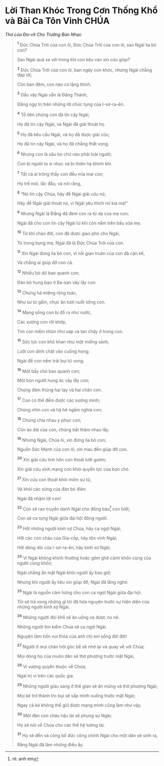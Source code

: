 # Lời Than Khóc Trong Cơn Thống Khổ và Bài Ca Tôn Vinh CHÚA

_Thơ của Ða-vít Cho Trưởng Ban Nhạc_

> <sup><b>1</b></sup> Ðức Chúa Trời của con ôi, Ðức Chúa Trời của con ôi, sao Ngài lìa bỏ con?
>
> Sao Ngài quá xa vời trong khi con kêu van xin cứu giúp?
>
> <sup><b>2</b></sup> Ðức Chúa Trời của con ôi, ban ngày con khóc, nhưng Ngài chẳng đáp lời;
>
> Còn ban đêm, con nào có lặng thinh.
>
> <sup><b>3</b></sup> Dầu vậy Ngài vẫn là Ðấng Thánh,
>
> Đấng ngự trị trên những lời chúc tụng của I-sơ-ra-ên.
>
> <sup><b>4</b></sup> Tổ tiên chúng con đã tin cậy Ngài;
>
> Họ đã tin cậy Ngài, và Ngài đã giải thoát họ.
>
> <sup><b>5</b></sup> Họ đã kêu cầu Ngài, và họ đã được giải cứu;
>
> Họ đã tin cậy Ngài, và họ đã chẳng thất vọng.
>
> <sup><b>6</b></sup> Nhưng con là sâu bọ chứ nào phải loài người;
>
> Con bị người ta sỉ nhục và bị thiên hạ khinh khi.
>
> <sup><b>7</b></sup> Tất cả ai trông thấy con đều mỉa mai con;
>
> Họ trề môi, lắc đầu, và nói rằng,
>
> <sup><b>8</b></sup> “Nó tin cậy Chúa, hãy để Ngài giải cứu nó;
>
> Hãy để Ngài giải thoát nó, vì Ngài yêu thích nó kia mà!”
>
> <sup><b>9</b></sup> Nhưng Ngài là Đấng đã đem con ra từ dạ của mẹ con;
>
> Ngài đã cho con tin cậy Ngài từ khi còn nằm trên bầu sữa mẹ.
>
> <sup><b>10</b></sup> Từ khi chào đời, con đã được giao phó cho Ngài;
>
> Từ trong bụng mẹ, Ngài đã là Ðức Chúa Trời của con.
>
> <sup><b>11</b></sup> Xin Ngài đừng lìa bỏ con, vì nỗi gian truân của con đã cận kề,
>
> Và chẳng ai giúp đỡ con cả.
>
> <sup><b>12</b></sup> Nhiều bò dữ bao quanh con;
>
> Ðàn bò hung bạo ở Ba-san vây lấy con.
>
> <sup><b>13</b></sup> Chúng hả miệng rộng toác,
>
> Như sư tử gầm, chực ăn tươi nuốt sống con.
>
> <sup><b>14</b></sup> Mạng sống con bị đổ ra như nước,
>
> Các xương con rời khớp,
>
> Tim con mềm nhũn như sáp và tan chảy ở trong con.
>
> <sup><b>15</b></sup> Sức lực con khô khan như một miếng sành,
>
> Lưỡi con dính chặt vào cuống họng;
>
> Ngài để con nếm trải bụi tử vong.
>
> <sup><b>16</b></sup> Một bầy chó bao quanh con;
>
> Một bọn người hung ác vây lấy con;
>
> Chúng đâm thủng hai tay và hai chân con.
>
> <sup><b>17</b></sup> Con có thể đếm được các xương mình;
>
> Chúng nhìn con và hả hê ngắm nghía con;
>
> <sup><b>18</b></sup> Chúng chia nhau y phục con;
>
> Còn áo dài của con, chúng bắt thăm nhau lấy.
>
> <sup><b>19</b></sup> Nhưng Ngài, Chúa ôi, xin đừng lìa bỏ con;
>
> Nguồn Sức Mạnh của con ôi, xin mau đến giúp đỡ con.
>
> <sup><b>20</b></sup> Xin giải cứu linh hồn con thoát lưỡi gươm;
>
> Xin giải cứu sinh mạng con khỏi quyền lực của bọn chó.
>
> <sup><b>21</b></sup> Xin cứu con thoát khỏi mồm sư tử,
>
> Và khỏi các sừng của đàn bò điên.
>
> Ngài đã nhậm lời con!
>
> <sup><b>22</b></sup> Con sẽ rao truyền danh Ngài cho đồng bào[^1-8d7208e3-c099-49bd-815d-8c011892afe1] con biết;
>
> Con sẽ ca tụng Ngài giữa đại hội đông người.
>
> <sup><b>23</b></sup> Hỡi những người kính sợ Chúa, hãy ca ngợi Ngài;
>
> Hỡi các con cháu của Gia-cốp, hãy tôn vinh Ngài;
>
> Hỡi dòng dõi của I-sơ-ra-ên, hãy kính sợ Ngài;
>
> <sup><b>24</b></sup> Vì Ngài không khinh thường hoặc gớm ghê cảnh khốn cùng của người cùng khốn;
>
> Ngài chẳng ẩn mặt Ngài khỏi người ấy bao giờ;
>
> Nhưng khi người ấy kêu xin giúp đỡ, Ngài đã lắng nghe.
>
> <sup><b>25</b></sup> Ngài là nguồn cảm hứng cho con ca ngợi Ngài giữa đại hội.
>
> Tôi sẽ trả xong những gì tôi đã hứa nguyện trước sự hiện diện của những người kính sợ Ngài.
>
> <sup><b>26</b></sup> Những người đói khổ sẽ ăn uống và được no nê.
>
> Những người tìm kiếm Chúa sẽ ca ngợi Ngài.
>
> Nguyện tâm hồn vui thỏa của anh chị em sống đời đời!
>
> <sup><b>27</b></sup> Người ở mọi chân trời góc bể sẽ nhớ lại và quay về với Chúa;
>
> Mọi dòng họ của muôn dân sẽ thờ phượng trước mặt Ngài,
>
> <sup><b>28</b></sup> Vì vương quyền thuộc về Chúa;
>
> Ngài trị vì trên các quốc gia.
>
> <sup><b>29</b></sup> Những người giàu sang ở thế gian sẽ ăn mừng và thờ phượng Ngài;
>
> Mọi kẻ trở thành tro bụi sẽ sấp mình xuống trước mặt Ngài;
>
> Ngay cả kẻ không thể giữ được mạng mình cũng làm như vậy.
>
> <sup><b>30</b></sup> Một đàn con cháu hậu lai sẽ phụng sự Ngài;
>
> Họ sẽ nói về Chúa cho các thế hệ tương lai.
>
> <sup><b>31</b></sup> Họ sẽ đến và công bố đức công chính Ngài cho một dân sẽ sinh ra,
>
> Rằng Ngài đã làm những điều ấy.

[^1-8d7208e3-c099-49bd-815d-8c011892afe1]: nt: anh em
